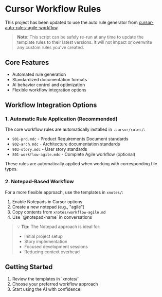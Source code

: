 # Cursor Workflow Rules

This project has been updated to use the auto rule generator from [cursor-auto-rules-agile-workflow](https://github.com/bmadcode/cursor-auto-rules-agile-workflow).

> **Note**: This script can be safely re-run at any time to update the template rules to their latest versions. It will not impact or overwrite any custom rules you've created.

## Core Features

- Automated rule generation
- Standardized documentation formats
- AI behavior control and optimization
- Flexible workflow integration options

## Workflow Integration Options

### 1. Automatic Rule Application (Recommended)
The core workflow rules are automatically installed in `.cursor/rules/`:
- `901-prd.mdc` - Product Requirements Document standards
- `902-arch.mdc` - Architecture documentation standards
- `903-story.mdc` - User story standards
- `801-workflow-agile.mdc` - Complete Agile workflow (optional)

These rules are automatically applied when working with corresponding file types.

### 2. Notepad-Based Workflow
For a more flexible approach, use the templates in `xnotes/`:
1. Enable Notepads in Cursor options
2. Create a new notepad (e.g., "agile")
3. Copy contents from `xnotes/workflow-agile.md`
4. Use \`@notepad-name\` in conversations

> 💡 **Tip:** The Notepad approach is ideal for:
> - Initial project setup
> - Story implementation
> - Focused development sessions
> - Reducing context overhead

## Getting Started

1. Review the templates in \`xnotes/\`
2. Choose your preferred workflow approach
3. Start using the AI with confidence!
